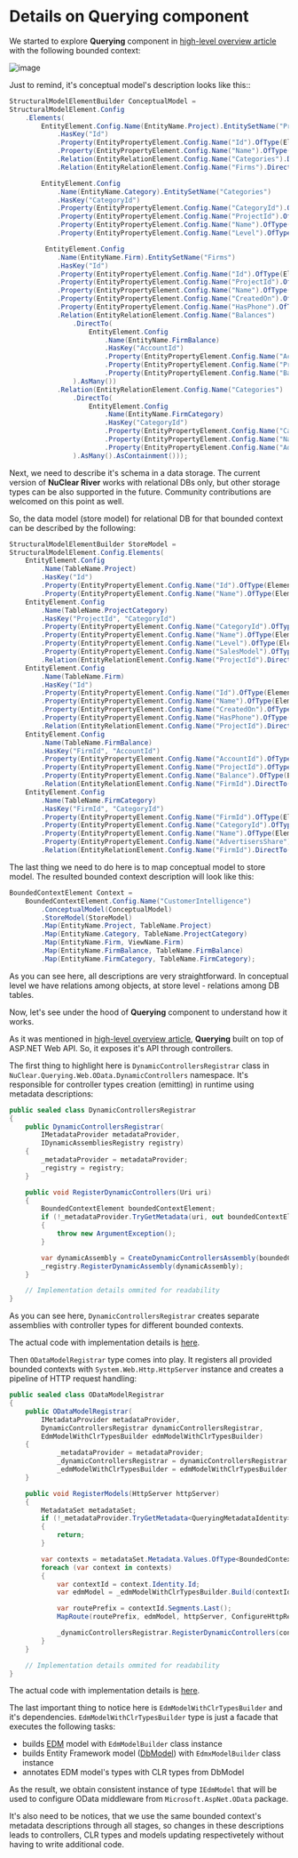 # Details on Querying component

We started to explore **Querying** component in [high-level overview article](README.md) with the following bounded context:

![image](../media/conceptual-model-example.png)

Just to remind, it's conceptual model's description looks like this::

```csharp
StructuralModelElementBuilder ConceptualModel =
StructuralModelElement.Config
    .Elements(
        EntityElement.Config.Name(EntityName.Project).EntitySetName("Projects")
            .HasKey("Id")
            .Property(EntityPropertyElement.Config.Name("Id").OfType(ElementaryTypeKind.Int64))
            .Property(EntityPropertyElement.Config.Name("Name").OfType(ElementaryTypeKind.String))
            .Relation(EntityRelationElement.Config.Name("Categories").DirectTo(EntityElement.Config.Name(EntityName.Category)).AsMany().AsContainment())
            .Relation(EntityRelationElement.Config.Name("Firms").DirectTo(EntityElement.Config.Name(EntityName.Firm)).AsMany().AsContainment()),

        EntityElement.Config
            .Name(EntityName.Category).EntitySetName("Categories")
            .HasKey("CategoryId")
            .Property(EntityPropertyElement.Config.Name("CategoryId").OfType(ElementaryTypeKind.Int64))
            .Property(EntityPropertyElement.Config.Name("ProjectId").OfType(ElementaryTypeKind.Int64))
            .Property(EntityPropertyElement.Config.Name("Name").OfType(ElementaryTypeKind.String))
            .Property(EntityPropertyElement.Config.Name("Level").OfType(ElementaryTypeKind.Int32)),

         EntityElement.Config
            .Name(EntityName.Firm).EntitySetName("Firms")
            .HasKey("Id")
            .Property(EntityPropertyElement.Config.Name("Id").OfType(ElementaryTypeKind.Int64))
            .Property(EntityPropertyElement.Config.Name("ProjectId").OfType(ElementaryTypeKind.Int64))
            .Property(EntityPropertyElement.Config.Name("Name").OfType(ElementaryTypeKind.String))
            .Property(EntityPropertyElement.Config.Name("CreatedOn").OfType(ElementaryTypeKind.DateTimeOffset))
            .Property(EntityPropertyElement.Config.Name("HasPhone").OfType(ElementaryTypeKind.Boolean))
            .Relation(EntityRelationElement.Config.Name("Balances")
                .DirectTo(
                    EntityElement.Config
                        .Name(EntityName.FirmBalance)
                        .HasKey("AccountId")
                        .Property(EntityPropertyElement.Config.Name("AccountId").OfType(ElementaryTypeKind.Int64))
                        .Property(EntityPropertyElement.Config.Name("ProjectId").OfType(ElementaryTypeKind.Int64))
                        .Property(EntityPropertyElement.Config.Name("Balance").OfType(ElementaryTypeKind.Decimal))
                ).AsMany())
            .Relation(EntityRelationElement.Config.Name("Categories")
                .DirectTo(
                    EntityElement.Config
                        .Name(EntityName.FirmCategory)
                        .HasKey("CategoryId")
                        .Property(EntityPropertyElement.Config.Name("CategoryId").OfType(ElementaryTypeKind.Int64))
                        .Property(EntityPropertyElement.Config.Name("Name").OfType(ElementaryTypeKind.String))
                        .Property(EntityPropertyElement.Config.Name("AdvertisersShare").OfType(ElementaryTypeKind.Double))
                ).AsMany().AsContainment()));
```

Next, we need to describe it's schema in a data storage. The current version of **NuClear River** works with relational DBs only, but other storage types can be also supported in the future. Community contributions are welcomed on this point as well.

So, the data model (store model) for relational DB for that bounded context can be described by the following:

```csharp
StructuralModelElementBuilder StoreModel =
StructuralModelElement.Config.Elements(
    EntityElement.Config
        .Name(TableName.Project)
        .HasKey("Id")
        .Property(EntityPropertyElement.Config.Name("Id").OfType(ElementaryTypeKind.Int64))
        .Property(EntityPropertyElement.Config.Name("Name").OfType(ElementaryTypeKind.String)),
    EntityElement.Config
        .Name(TableName.ProjectCategory)
        .HasKey("ProjectId", "CategoryId")
        .Property(EntityPropertyElement.Config.Name("CategoryId").OfType(ElementaryTypeKind.Int64))
        .Property(EntityPropertyElement.Config.Name("Name").OfType(ElementaryTypeKind.String))
        .Property(EntityPropertyElement.Config.Name("Level").OfType(ElementaryTypeKind.Int32))
        .Property(EntityPropertyElement.Config.Name("SalesModel").OfType(ElementaryTypeKind.Int32))
        .Relation(EntityRelationElement.Config.Name("ProjectId").DirectTo(EntityElement.Config.Name(TableName.Project)).AsOne()),
    EntityElement.Config
        .Name(TableName.Firm)
        .HasKey("Id")
        .Property(EntityPropertyElement.Config.Name("Id").OfType(ElementaryTypeKind.Int64))
        .Property(EntityPropertyElement.Config.Name("Name").OfType(ElementaryTypeKind.String))
        .Property(EntityPropertyElement.Config.Name("CreatedOn").OfType(ElementaryTypeKind.DateTimeOffset))
        .Property(EntityPropertyElement.Config.Name("HasPhone").OfType(ElementaryTypeKind.Boolean))
        .Relation(EntityRelationElement.Config.Name("ProjectId").DirectTo(EntityElement.Config.Name(TableName.Project)).AsOne()),
    EntityElement.Config
        .Name(TableName.FirmBalance)
        .HasKey("FirmId", "AccountId")
        .Property(EntityPropertyElement.Config.Name("AccountId").OfType(ElementaryTypeKind.Int64))
        .Property(EntityPropertyElement.Config.Name("ProjectId").OfType(ElementaryTypeKind.Int64))
        .Property(EntityPropertyElement.Config.Name("Balance").OfType(ElementaryTypeKind.Decimal))
        .Relation(EntityRelationElement.Config.Name("FirmId").DirectTo(EntityElement.Config.Name(TableName.Firm)).AsOne()),
    EntityElement.Config
        .Name(TableName.FirmCategory)
        .HasKey("FirmId", "CategoryId")
        .Property(EntityPropertyElement.Config.Name("FirmId").OfType(ElementaryTypeKind.Int64))
        .Property(EntityPropertyElement.Config.Name("CategoryId").OfType(ElementaryTypeKind.Int64))
        .Property(EntityPropertyElement.Config.Name("Name").OfType(ElementaryTypeKind.String))
        .Property(EntityPropertyElement.Config.Name("AdvertisersShare").OfType(ElementaryTypeKind.Double))
        .Relation(EntityRelationElement.Config.Name("FirmId").DirectTo(EntityElement.Config.Name(TableName.Firm)).AsOne());
```

The last thing we need to do here is to map conceptual model to store model. The resulted bounded context description will look like this:

```csharp
BoundedContextElement Context =
    BoundedContextElement.Config.Name("CustomerIntelligence")
        .ConceptualModel(ConceptualModel)
        .StoreModel(StoreModel)
        .Map(EntityName.Project, TableName.Project)
        .Map(EntityName.Category, TableName.ProjectCategory)
        .Map(EntityName.Firm, ViewName.Firm)
        .Map(EntityName.FirmBalance, TableName.FirmBalance)
        .Map(EntityName.FirmCategory, TableName.FirmCategory);
```

As you can see here, all descriptions are very straightforward. In conceptual level we have relations among objects, at store level - relations among DB tables. 

Now, let's see under the hood of **Querying** component to understand how it works.

As it was mentioned in [high-level overview article](README.md), **Querying** built on top of ASP.NET Web API. So, it exposes it's API through controllers.

The first thing to highlight here is `DynamicControllersRegistrar` class in `NuClear.Querying.Web.OData.DynamicControllers` namespace. It's responsible for controller types creation (emitting) in runtime using metadata descriptions:

```csharp
public sealed class DynamicControllersRegistrar
{
    public DynamicControllersRegistrar(
        IMetadataProvider metadataProvider, 
        IDynamicAssembliesRegistry registry)
    {
        _metadataProvider = metadataProvider;
        _registry = registry;
    }

    public void RegisterDynamicControllers(Uri uri)
    {
        BoundedContextElement boundedContextElement;
        if (!_metadataProvider.TryGetMetadata(uri, out boundedContextElement))
        {
            throw new ArgumentException();
        }

        var dynamicAssembly = CreateDynamicControllersAssembly(boundedContextElement);
        _registry.RegisterDynamicAssembly(dynamicAssembly);
    }

    // Implementation details ommited for readability
}

```

As you can see here, `DynamicControllersRegistrar` creates separate assemblies with controller types for different bounded contexts.

The actual code with implementation details is [here](https://github.com/2gis/nuclear-river/blob/master/Querying/Querying.Web.OData/DynamicControllers/DynamicControllersRegistrar.cs).

Then `ODataModelRegistrar` type comes into play. It registers all provided bounded contexts with `System.Web.Http.HttpServer` instance and creates a pipeline of HTTP request handling:

```csharp
public sealed class ODataModelRegistrar
{
    public ODataModelRegistrar(
        IMetadataProvider metadataProvider, 
        DynamicControllersRegistrar dynamicControllersRegistrar, 
        EdmModelWithClrTypesBuilder edmModelWithClrTypesBuilder)
    {
            _metadataProvider = metadataProvider;
            _dynamicControllersRegistrar = dynamicControllersRegistrar;
            _edmModelWithClrTypesBuilder = edmModelWithClrTypesBuilder;
    }

    public void RegisterModels(HttpServer httpServer)
    {
        MetadataSet metadataSet;
        if (!_metadataProvider.TryGetMetadata<QueryingMetadataIdentity>(out metadataSet))
        {
            return;
        }

        var contexts = metadataSet.Metadata.Values.OfType<BoundedContextElement>();
        foreach (var context in contexts)
        {
            var contextId = context.Identity.Id;
            var edmModel = _edmModelWithClrTypesBuilder.Build(contextId);

            var routePrefix = contextId.Segments.Last();
            MapRoute(routePrefix, edmModel, httpServer, ConfigureHttpRequest);

            _dynamicControllersRegistrar.RegisterDynamicControllers(contextId);
        }
    }    

    // Implementation details ommited for readability
}
```

The actual code with implementation details is [here](https://github.com/2gis/nuclear-river/blob/master/Querying/Querying.Web.OData/ODataModelRegistrar.cs).

The last important thing to notice here is `EdmModelWithClrTypesBuilder` and it's dependencies. `EdmModelWithClrTypesBuilder` type is just a facade that executes the following tasks:

* builds [EDM](https://msdn.microsoft.com/library/ee382825.aspx) model with `EdmModelBuilder` class instance
* builds Entity Framework model ([DbModel](https://msdn.microsoft.com/en-us/library/system.data.entity.infrastructure.dbmodel.aspx)) with `EdmxModelBuilder` class instance
* annotates EDM model's types with CLR types from DbModel

As the result, we obtain consistent instance of type `IEdmModel` that will be used to configure OData middleware from `Microsoft.AspNet.OData` package. 

It's also need to be notices, that we use the same bounded context's metadata descriptions through all stages, so changes in these descriptions leads to controllers, CLR types and models updating respectivetely without having to write additional code. 